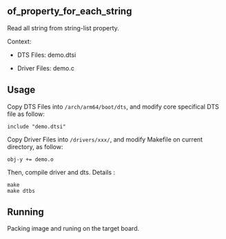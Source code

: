 of_property_for_each_string
----------------------------------

Read all string from string-list property.

Context:

* DTS Files: demo.dtsi

* Driver Files: demo.c

## Usage

Copy DTS Files into `/arch/arm64/boot/dts`, and modify core specifical DTS 
file as follow:

```
include "demo.dtsi"
```

Copy Driver Files into `/drivers/xxx/`, and modify Makefile on current 
directory, as follow:

```
obj-y += demo.o
```

Then, compile driver and dts. Details :

```
make
make dtbs
```

## Running

Packing image and runing on the target board.

